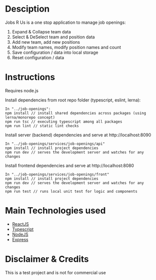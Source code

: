 # Desciption

Jobs R Us is a one stop application to manage job openings:

1. Expand & Collapse team data
2. Select & DeSelect team and position data
3. Add new team, add new positions
4. Modify team names, modify position names and count
5. Save configuration / data into local storage
6. Reset configuration / data

# Instructions

Requires node.js

Install dependencies from root repo folder (typescript, eslint, lerna):

```
In "../job-openings":
npm install // install shared dependencies across packages (using lerna/monorepo concept)
npm run tsc // executing typescript among all packages
npm run lint // static lint checks
```

Install server (backend) dependencies and serve at http://localhost:8090

```
In "../job-openings/services/job-openings/api"
npm install // install project dependencies
npm run dev // serves the development server and watches for any changes
```

Install frontend dependencies and serve at http://localhost:8080

```
In "../job-openings/services/job-openings/front"
npm install // install project dependencies
npm run dev // serves the development server and watches for any changes
npm run test // runs local unit test for logic and components
```

# Main Technologies used

- [ReactJS](https://reactjs.org/)
- [Typescript](https://www.typescriptlang.org/)
- [NodeJS](https://nodejs.org/en/)
- [Express](https://expressjs.com/)

# Disclaimer & Credits

This is a test project and is not for commercial use
